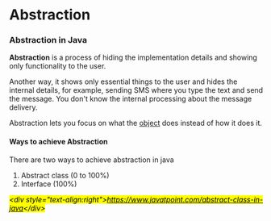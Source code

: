 # Abstraction



### Abstraction in Java

**Abstraction** is a process of hiding the implementation details and showing only functionality to the user.

Another way, it shows only essential things to the user and hides the internal details, for example, sending SMS where you type the text and send the message. You don't know the internal processing about the message delivery.

Abstraction lets you focus on what the [object](https://www.javatpoint.com/object-and-class-in-java) does instead of how it does it.

#### Ways to achieve Abstraction

There are two ways to achieve abstraction in java

1. Abstract class (0 to 100%)
2. Interface (100%)

_<mark style="background-color:yellow;">\<div style="text-align:right"></mark>_[_<mark style="background-color:yellow;">https://www.javatpoint.com/abstract-class-in-java</mark>_](https://www.javatpoint.com/abstract-class-in-java)_<mark style="background-color:yellow;">\</div></mark>_

_<mark style="background-color:yellow;"></mark>_
